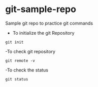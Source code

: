 # git-sample-repo
Sample git repo to practice git commands

- To initialize the git Repository
```
git init
```
-To check git repository
```
git remote -v
```
-To check the status 
```
git status
```